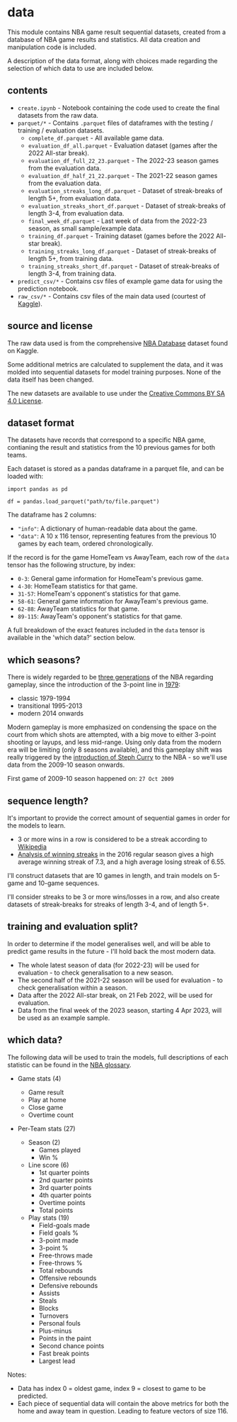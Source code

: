 # data

This module contains NBA game result sequential datasets, created from a database of NBA game
results and statistics. All data creation and manipulation code is included.

A description of the data format, along with choices made regarding the selection of which data
to use are included below.

## contents

- `create.ipynb` - Notebook containing the code used to create the final datasets from the raw data.
- `parquet/*` - Contains `.parquet` files of dataframes with the testing / training / evaluation datasets.
  - `complete_df.parquet` - All available game data.
  - `evaluation_df_all.parquet` - Evaluation dataset (games after the 2022 All-star break).
  - `evaluation_df_full_22_23.parquet` - The 2022-23 season games from the evaluation data.
  - `evaluation_df_half_21_22.parquet` - The 2021-22 season games from the evaluation data.
  - `evaluation_streaks_long_df.parquet` - Dataset of streak-breaks of length 5+, from evaluation data.
  - `evaluation_streaks_short_df.parquet` - Dataset of streak-breaks of length 3-4, from evaluation data.
  - `final_week_df.parquet` - Last week of data from the 2022-23 season, as small sample/example data.
  - `training_df.parquet` - Training dataset (games before the 2022 All-star break).
  - `training_streaks_long_df.parquet` - Dataset of streak-breaks of length 5+, from training data.
  - `training_streaks_short_df.parquet` - Dataset of streak-breaks of length 3-4, from training data.
- `predict_csv/*` - Contains csv files of example game data for using the prediction notebook.
- `raw_csv/*` - Contains csv files of the main data used (courtest of [Kaggle](https://www.kaggle.com/datasets/wyattowalsh/basketball/data)).


## source and license

The raw data used is from the comprehensive
[NBA Database](https://www.kaggle.com/datasets/wyattowalsh/basketball/data) dataset found on Kaggle.

Some additional metrics are calculated to supplement the data, and it was molded into sequential
datasets for model training purposes. None of the data itself has been changed.

The new datasets are available to use under the
[Creative Commons BY SA 4.0 License](https://creativecommons.org/licenses/by-sa/4.0/).

## dataset format

The datasets have records that correspond to a specific NBA game, contianing the result and
statistics from the 10 previous games for both teams.

Each dataset is stored as a pandas dataframe in a parquet file, and can be loaded with:

```
import pandas as pd

df = pandas.load_parquet("path/to/file.parquet")
```

The dataframe has 2 columns:

- `"info"`: A dictionary of human-readable data about the game.
- `"data"`: A 10 x 116 tensor, representing features from the previous 10 games by each team, ordered chronologically.

If the record is for the game HomeTeam vs AwayTeam, each row of the `data` tensor has the following structure, by index:
- `0-3`: General game information for HomeTeam's previous game.
- `4-30`: HomeTeam statistics for that game.
- `31-57`: HomeTeam's opponent's statistics for that game.
- `58-61`: General game information for AwayTeam's previous game.
- `62-88`: AwayTeam statistics for that game.
- `89-115`: AwayTeam's opponent's statistics for that game.

A full breakdown of the exact features included in the `data` tensor is available in the 'which data?' section below.


## which seasons?

There is widely regarded to be [three generations](https://content.iospress.com/articles/journal-of-sports-analytics/jsa200525) of the NBA regarding gameplay, since the introduction of the 3-point line in [1979](https://www.nba.com/news/this-day-in-history-oct-12-the-first-3-point-field-goal):
- classic 1979-1994
- transitional 1995-2013
- modern 2014 onwards

Modern gameplay is more emphasized on condensing the space on the court from which shots are attempted, with a big move to either 3-point shooting or layups, and less mid-range.
Using only data from the modern era will be limiting (only 8 seasons available), and this gameplay shift was really triggered by the [introduction of Steph Curry](https://core.ac.uk/download/pdf/145239674.pdf) to the NBA - so we'll use data from the 2009-10 season onwards.

First game of 2009-10 season happened on: `27 Oct 2009`


## sequence length?

It's important to provide the correct amount of sequential games in order for the models to learn.

- 3 or more wins in a row is considered to be a streak according to [Wikipedia](https://en.wikipedia.org/wiki/Winning_streak)
- [Analysis of winning streaks](https://www.scirp.org/journal/paperinformation?paperid=74910) in the 2016 regular season gives a high average winning streak of 7.3, and a high average losing streak of 6.55.

I'll construct datasets that are 10 games in length, and train models on 5-game and 10-game sequences.

I'll consider streaks to be 3 or more wins/losses in a row, and also create datasets of streak-breaks for streaks
of length 3-4, and of length 5+.


## training and evaluation split?

In order to determine if the model generalises well, and will be able to predict game results in the future - I'll hold back the most modern data.

- The whole latest season of data (for 2022-23) will be used for evaluation - to check generalisation to a new season.
- The second half of the 2021-22 season will be used for evaluation - to check generalisation within a season.
- Data after the 2022 All-star break, on 21 Feb 2022, will be used for evaluation.
- Data from the final week of the 2023 season, starting 4 Apr 2023, will be used as an example sample.


## which data?

The following data will be used to train the models, full descriptions of each statistic can be found in the [NBA glossary](https://www.nba.com/stats/help/glossary).

- Game stats (4)
  - Game result
  - Play at home
  - Close game
  - Overtime count

- Per-Team stats (27)
  - Season (2)
    - Games played
    - Win %
  - Line score (6)
    - 1st quarter points
    - 2nd quarter points
    - 3rd quarter points
    - 4th quarter points
    - Overtime points
    - Total points
  - Play stats (19)
    - Field-goals made
    - Field goals %
    - 3-point made
    - 3-point %
    - Free-throws made
    - Free-throws %
    - Total rebounds
    - Offensive rebounds
    - Defensive rebounds
    - Assists
    - Steals
    - Blocks
    - Turnovers
    - Personal fouls
    - Plus-minus
    - Points in the paint
    - Second chance points
    - Fast break points
    - Largest lead

Notes:
 - Data has index 0 = oldest game, index 9 = closest to game to be predicted.
 - Each piece of sequential data will contain the above metrics for both the home and away team in question. Leading to feature vectors of size 116.
